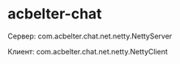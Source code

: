 # acbelter-chat

Сервер: com.acbelter.chat.net.netty.NettyServer

Клиент: com.acbelter.chat.net.netty.NettyClient

